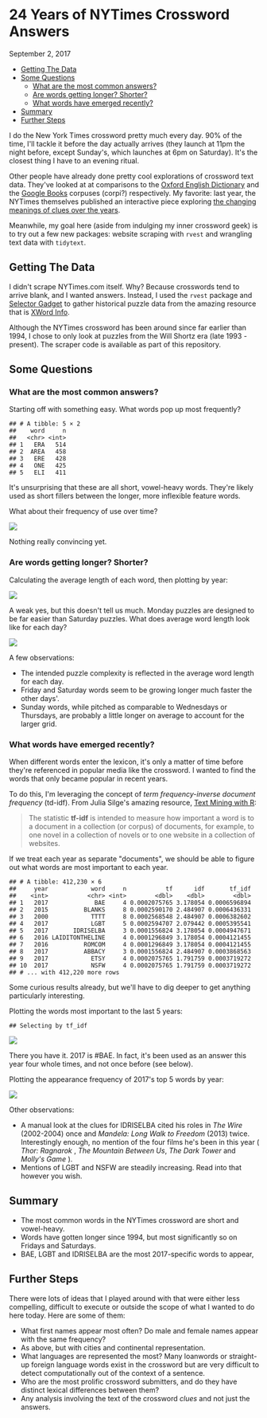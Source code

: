 24 Years of NYTimes Crossword Answers
================
September 2, 2017

-   [Getting The Data](#getting-the-data)
-   [Some Questions](#some-questions)
    -   [What are the most common answers?](#what-are-the-most-common-answers)
    -   [Are words getting longer? Shorter?](#are-words-getting-longer-shorter)
    -   [What words have emerged recently?](#what-words-have-emerged-recently)
-   [Summary](#summary)
-   [Further Steps](#further-steps)

I do the New York Times crossword pretty much every day. 90% of the time, I'll tackle it before the day actually arrives (they launch at 11pm the night before, except Sunday's, which launches at 6pm on Saturday). It's the closest thing I have to an evening ritual.

Other people have already done pretty cool explorations of crossword text data. They've looked at at comparisons to the [Oxford English Dictionary](http://blog.nycdatascience.com/student-works/web-scraping/nyt-crossword-puzzle-approximately-cool-oed/) and the [Google Books](https://noahveltman.com/crossword/about.html) corpuses (corpi?) respectively. My favorite: last year, the NYTimes themselves published an interactive piece exploring [the changing meanings of clues over the years](https://www.nytimes.com/interactive/2016/02/07/opinion/what-74-years-of-times-crosswords-say-about-the-words-we-use.html?mcubz=3).

Meanwhile, my goal here (aside from indulging my inner crossword geek) is to try out a few new packages: website scraping with `rvest` and wrangling text data with `tidytext`.

Getting The Data
----------------

I didn't scrape NYTimes.com itself. Why? Because crosswords tend to arrive blank, and I wanted answers. Instead, I used the `rvest` package and [Selector Gadget](http://selectorgadget.com/) to gather historical puzzle data from the amazing resource that is [XWord Info](https://www.xwordinfo.com/).

Although the NYTimes crossword has been around since far earlier than 1994, I chose to only look at puzzles from the Will Shortz era (late 1993 - present). The scraper code is available as part of this repository.

Some Questions
--------------

### What are the most common answers?

Starting off with something easy. What words pop up most frequently?

    ## # A tibble: 5 × 2
    ##    word     n
    ##   <chr> <int>
    ## 1   ERA   514
    ## 2  AREA   458
    ## 3   ERE   428
    ## 4   ONE   425
    ## 5   ELI   411

It's unsurprising that these are all short, vowel-heavy words. They're likely used as short fillers between the longer, more inflexible feature words.

What about their frequency of use over time?

![](https://raw.githubusercontent.com/jtanwk/nytcrossword/master/images/cw_top5_freq.png?raw=true)

Nothing really convincing yet.

### Are words getting longer? Shorter?

Calculating the average length of each word, then plotting by year:

![](https://raw.githubusercontent.com/jtanwk/nytcrossword/master/images/cw_avglength.png?raw=true)

A weak yes, but this doesn't tell us much. Monday puzzles are designed to be far easier than Saturday puzzles. What does average word length look like for each day?

![](https://raw.githubusercontent.com/jtanwk/nytcrossword/master/images/cw_avglength_byday.png?raw=true)

A few observations:

-   The intended puzzle complexity is reflected in the average word length for each day.
-   Friday and Saturday words seem to be growing longer much faster the other days'.
-   Sunday words, while pitched as comparable to Wednesdays or Thursdays, are probably a little longer on average to account for the larger grid.

### What words have emerged recently?

When different words enter the lexicon, it's only a matter of time before they're referenced in popular media like the crossword. I wanted to find the words that only became popular in recent years.

To do this, I'm leveraging the concept of *term frequency-inverse document frequency* (td-idf). From Julia Silge's amazing resource, [Text Mining with R](http://tidytextmining.com/tfidf.html):

> The statistic **tf-idf** is intended to measure how important a word is to a document in a collection (or corpus) of documents, for example, to one novel in a collection of novels or to one website in a collection of websites.

If we treat each year as separate "documents", we should be able to figure out what words are most important to each year.

    ## # A tibble: 412,230 × 6
    ##     year            word     n           tf      idf       tf_idf
    ##    <int>           <chr> <int>        <dbl>    <dbl>        <dbl>
    ## 1   2017             BAE     4 0.0002075765 3.178054 0.0006596894
    ## 2   2015          BLANKS     8 0.0002590170 2.484907 0.0006436331
    ## 3   2000            TTTT     8 0.0002568548 2.484907 0.0006382602
    ## 4   2017            LGBT     5 0.0002594707 2.079442 0.0005395541
    ## 5   2017       IDRISELBA     3 0.0001556824 3.178054 0.0004947671
    ## 6   2016 LAIDITONTHELINE     4 0.0001296849 3.178054 0.0004121455
    ## 7   2016          ROMCOM     4 0.0001296849 3.178054 0.0004121455
    ## 8   2017          ABBACY     3 0.0001556824 2.484907 0.0003868563
    ## 9   2017            ETSY     4 0.0002075765 1.791759 0.0003719272
    ## 10  2017            NSFW     4 0.0002075765 1.791759 0.0003719272
    ## # ... with 412,220 more rows

Some curious results already, but we'll have to dig deeper to get anything particularly interesting.

Plotting the words most important to the last 5 years:

    ## Selecting by tf_idf

![](https://raw.githubusercontent.com/jtanwk/nytcrossword/master/images/cw_tf_idf.png?raw=true)

There you have it. 2017 is \#BAE. In fact, it's been used as an answer this year four whole times, and not once before (see below).

Plotting the appearance frequency of 2017's top 5 words by year:

![](https://raw.githubusercontent.com/jtanwk/nytcrossword/master/images/cw_tf_idf_2017.png?raw=true)

Other observations:

-   A manual look at the clues for IDRISELBA cited his roles in *The Wire* (2002-2004) once and *Mandela: Long Walk to Freedom* (2013) twice. Interestingly enough, no mention of the four films he's been in this year ( *Thor: Ragnarok* , *The Mountain Between Us*, *The Dark Tower* and *Molly's Game* ).
-   Mentions of LGBT and NSFW are steadily increasing. Read into that however you wish.

Summary
-------

-   The most common words in the NYTimes crossword are short and vowel-heavy.
-   Words have gotten longer since 1994, but most significantly so on Fridays and Saturdays.
-   BAE, LGBT and IDRISELBA are the most 2017-specific words to appear,

Further Steps
-------------

There were lots of ideas that I played around with that were either less compelling, difficult to execute or outside the scope of what I wanted to do here today. Here are some of them:

-   What first names appear most often? Do male and female names appear with the same frequency?
-   As above, but with cities and continental representation.
-   What languages are represented the most? Many loanwords or straight-up foreign language words exist in the crossword but are very difficult to detect computationally out of the context of a sentence.
-   Who are the most prolific crossword submitters, and do they have distinct lexical differences between them?
-   Any analysis involving the text of the crossword *clues* and not just the answers.
